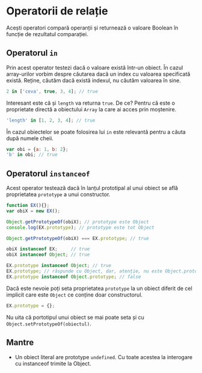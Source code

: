 # Operatorii de relație

Acești operatori compară operanții și returnează o valoare Boolean în funcție de rezultatul comparației.

## Operatorul `in`

Prin acest operator testezi dacă o valoare există într-un obiect. În cazul array-urilor vorbim despre căutarea dacă un index cu valoarea specificată există. Reține, căutăm dacă există indexul, nu căutăm valoarea în sine.

```javascript
2 in ['ceva', true, 3, 4]; // true
```

Interesant este că și `length` va returna `true`. De ce? Pentru că este o proprietate directă a obiectului `Array` la care ai acces prin moștenire.

```javascript
'length' in [1, 2, 3, 4]; // true
```

În cazul obiectelor se poate folosirea lui `in` este relevantă pentru a căuta după numele cheii.

```javascript
var obi = {a: 1, b: 2};
'b' in obi; // true
```

## Operatorul `instanceof`

Acest operator testează dacă în lanțul prototipal al unui obiect se află proprietatea `prototype` a unui constructor.

```javascript
function EX(){};
var obiX = new EX();

Object.getPrototypeOf(obiX); // prototype este Object
console.log(EX.prototype); // prototype este tot Object

Object.getPrototypeOf(obiX) === EX.prototype; // true

obiX instanceof EX;     // true
obiX instanceof Object; // true

EX.prototype instanceof Object; // true
EX.prototype; // răspunde cu Object, dar, atenție, nu este Object.prototype
EX.prototype instanceof Object.prototype; // false
```

Dacă este nevoie poți seta proprietatea `prototype` la un obiect diferit de cel implicit care este `Object` ce conține doar constructorul.

```javascript
EX.prototype = {};
```

Nu uita că portotipul unui obiect se mai poate seta și cu `Object.setPrototypeOf(obiectul)`.

## Mantre

- Un obiect literal are prototype `undefined`. Cu toate acestea la interogare cu instanceof trimite la Object.
